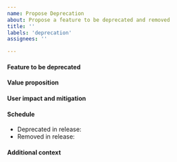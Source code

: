```yaml
---
name: Propose Deprecation
about: Propose a feature to be deprecated and removed
title: ''
labels: 'deprecation'
assignees: ''

---
```


#### Feature to be deprecated

<!--
Describe the feature to be deprecated, focus on the user visible aspects of it.

For example:
- Are we removing a command line option?
- Are we changing the semantics of an input format field?
- Are we removing a C++ API method?
-->

#### Value proposition

<!--
What is the value we'll derive from removing it? A deprecation must be necessary or helpful based on these principles.

- Command line usability
- API line usability
- Maintenance burden
- Incompatible with new feature
- Better alternative readily available
-->

#### User impact and mitigation

<!--
What's the impact of deprecating and removing this feature to current users?
How would they detect deprecation/removal?
How can they mitigate this feature being missing? How much effort would that be?
-->

#### Schedule
- Deprecated in release: 
- Removed in release: 

#### Additional context
<!-- Add any other context about the problem here. -->
